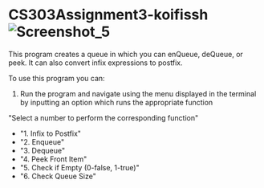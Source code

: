 # CS303Assignment3-koifissh![Screenshot_5](https://user-images.githubusercontent.com/112574689/232664938-b42085b8-039f-4c22-9d08-28bf5e831969.png)

This program creates a queue in which you can enQueue, deQueue, or peek.
It can also convert infix expressions to postfix.

To use this program you can:
1. Run the program and navigate using the menu displayed in the terminal by inputting an option which runs the appropriate function

"Select a number to perform the corresponding function"
- "1. Infix to Postfix"
- "2. Enqueue"
- "3. Dequeue"
- "4. Peek Front Item"
- "5. Check if Empty (0-false, 1-true)"
- "6. Check Queue Size"
